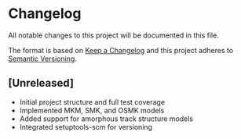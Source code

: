 # Changelog

All notable changes to this project will be documented in this file.

The format is based on [Keep a Changelog](https://keepachangelog.com/en/1.0.0/)
and this project adheres to [Semantic Versioning](https://semver.org/spec/v2.0.0.html).

## [Unreleased]

- Initial project structure and full test coverage
- Implemented MKM, SMK, and OSMK models
- Added support for amorphous track structure models
- Integrated setuptools-scm for versioning